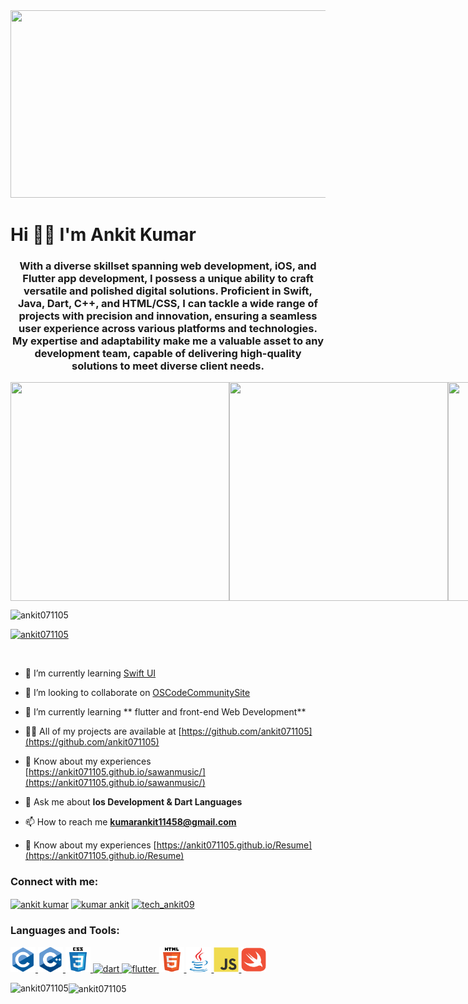 <img src="https://www.apple.com/newsroom/images/product/app-store/Apple_App_Store_10th_anniversary_07102018_big.gif.large_2x.gif" alt="" width="1200px" height="300px">
    <h1 align="center style="color: aliceblue;">Hi 🙏🏼 I'm Ankit Kumar</h1>
<h3 align="center"   color: aliceblue;>With a diverse skillset spanning web development, iOS, and Flutter app development, I possess a unique ability to craft versatile and polished digital solutions. Proficient in Swift, Java, Dart, C++, and HTML/CSS, I can tackle a wide range of projects with precision and innovation, ensuring a seamless user experience across various platforms and technologies. My expertise and adaptability make me a valuable asset to any development team, capable of delivering high-quality solutions to meet diverse client needs.</h3>
<div style="display: flex; justify-content: space-evenly;">

<img src="https://media.tenor.com/G61A9zcJgVYAAAAd/android-developer.gif" alt="" width="350px" height="350px" align="left">
   <img src="https://dezinebrainz.com/images/ios-app.gif" alt=""  width="350px" height="350px"" >
<img src="https://cdn.dribbble.com/users/2069402/screenshots/5574718/gif-4mb.gif" alt="" width="350px" height="350px"">
  <img src="https://media.tenor.com/2WarV9tQYVcAAAAC/mobile-app-architecture-mobile-app-development.gif" alt="" width="350px" height="350px" >

</div>



<p align="left"> <img src="https://komarev.com/ghpvc/?username=ankit071105&label=Profile%20views&color=0e75b6&style=flat" alt="ankit071105" /> </p>

<p align="left"> <a href="https://github.com/ryo-ma/github-profile-trophy"><img src="https://github-profile-trophy.vercel.app/?username=ankit071105" alt="ankit071105" /></a> </p>

<p align="left"> <a href="https://twitter.com/" target="blank"><img src="https://img.shields.io/twitter/follow/?logo=twitter&style=for-the-badge" alt="" /></a> </p>

- 🌱 I’m currently learning [Swift UI](https://github.com/ankit071105/Beardo)

- 👯 I’m looking to collaborate on [OSCodeCommunitySite](https://github.com/ankit071105/OSCodeCommunitySite)
- 🌱 I’m currently learning ** flutter and front-end Web Development**

- 👨‍💻 All of my projects are available at [https://github.com/ankit071105](https://github.com/ankit071105)

- 📄 Know about my experiences [https://ankit071105.github.io/sawanmusic/](https://ankit071105.github.io/sawanmusic/)

- 💬 Ask me about **Ios Development & Dart Languages**

- 📫 How to reach me **kumarankit11458@gmail.com**

- 📄 Know about my experiences [https://ankit071105.github.io/Resume](https://ankit071105.github.io/Resume)

<h3 align="left">Connect with me:</h3>
<p align="left">
<a href="https://linkedin.com/in/ankit kumar" target="blank"><img align="center" src="https://raw.githubusercontent.com/rahuldkjain/github-profile-readme-generator/master/src/images/icons/Social/linked-in-alt.svg" alt="ankit kumar" height="30" width="40" /></a>
<a href="https://fb.com/kumar ankit" target="blank"><img align="center" src="https://raw.githubusercontent.com/rahuldkjain/github-profile-readme-generator/master/src/images/icons/Social/facebook.svg" alt="kumar ankit" height="30" width="40" /></a>
<a href="https://instagram.com/tech_ankit09" target="blank"><img align="center" src="https://raw.githubusercontent.com/rahuldkjain/github-profile-readme-generator/master/src/images/icons/Social/instagram.svg" alt="tech_ankit09" height="30" width="40" /></a>
</p>

<h3 align="left">Languages and Tools:</h3>
<p align="left"> <a href="https://www.cprogramming.com/" target="_blank" rel="noreferrer"> <img src="https://raw.githubusercontent.com/devicons/devicon/master/icons/c/c-original.svg" alt="c" width="40" height="40"/> </a> <a href="https://www.w3schools.com/cpp/" target="_blank" rel="noreferrer"> <img src="https://raw.githubusercontent.com/devicons/devicon/master/icons/cplusplus/cplusplus-original.svg" alt="cplusplus" width="40" height="40"/> </a> <a href="https://www.w3schools.com/css/" target="_blank" rel="noreferrer"> <img src="https://raw.githubusercontent.com/devicons/devicon/master/icons/css3/css3-original-wordmark.svg" alt="css3" width="40" height="40"/> </a> <a href="https://dart.dev" target="_blank" rel="noreferrer"> <img src="https://www.vectorlogo.zone/logos/dartlang/dartlang-icon.svg" alt="dart" width="40" height="40"/> </a> <a href="https://flutter.dev" target="_blank" rel="noreferrer"> <img src="https://www.vectorlogo.zone/logos/flutterio/flutterio-icon.svg" alt="flutter" width="40" height="40"/> </a> <a href="https://www.w3.org/html/" target="_blank" rel="noreferrer"> <img src="https://raw.githubusercontent.com/devicons/devicon/master/icons/html5/html5-original-wordmark.svg" alt="html5" width="40" height="40"/> </a> <a href="https://www.java.com" target="_blank" rel="noreferrer"> <img src="https://raw.githubusercontent.com/devicons/devicon/master/icons/java/java-original.svg" alt="java" width="40" height="40"/> </a> <a href="https://developer.mozilla.org/en-US/docs/Web/JavaScript" target="_blank" rel="noreferrer"> <img src="https://raw.githubusercontent.com/devicons/devicon/master/icons/javascript/javascript-original.svg" alt="javascript" width="40" height="40"/> </a> <a href="https://developer.apple.com/swift/" target="_blank" rel="noreferrer"> <img src="https://raw.githubusercontent.com/devicons/devicon/master/icons/swift/swift-original.svg" alt="swift" width="40" height="40"/> </a> </p>

<p><img align="left" src="https://github-readme-stats.vercel.app/api/top-langs?username=ankit071105&show_icons=true&locale=en&layout=compact" alt="ankit071105" /></p>


<p><img align="center" src="https://github-readme-streak-stats.herokuapp.com/?user=ankit071105&" alt="ankit071105" /></p>

